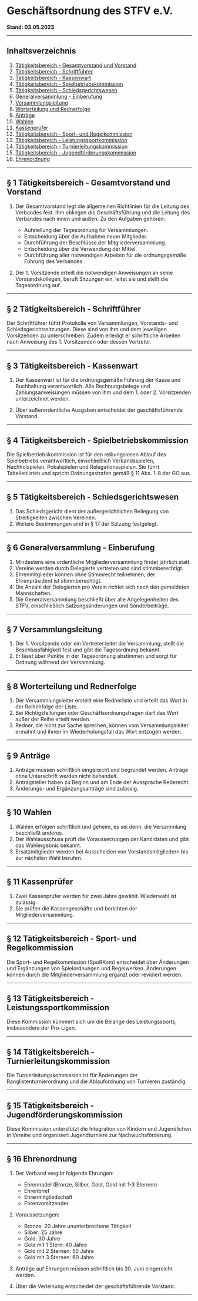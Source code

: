 # Geschäftsordnung des STFV e.V.

**Stand: 03.05.2023**

---

## Inhaltsverzeichnis

1. [Tätigkeitsbereich - Gesamtvorstand und Vorstand](#tätigkeitsbereich---gesamtvorstand-und-vorstand)
2. [Tätigkeitsbereich - Schriftführer](#tätigkeitsbereich---schriftführer)
3. [Tätigkeitsbereich - Kassenwart](#tätigkeitsbereich---kassenwart)
4. [Tätigkeitsbereich - Spielbetriebskommission](#tätigkeitsbereich---spielbetriebskommission)
5. [Tätigkeitsbereich - Schiedsgerichtswesen](#tätigkeitsbereich---schiedsgerichtswesen)
6. [Generalversammlung - Einberufung](#generalversammlung---einberufung)
7. [Versammlungsleitung](#versammlungsleitung)
8. [Worterteilung und Rednerfolge](#worterteilung-und-rednerfolge)
9. [Anträge](#anträge)
10. [Wahlen](#wahlen)
11. [Kassenprüfer](#kassenprüfer)
12. [Tätigkeitsbereich - Sport- und Regelkommission](#tätigkeitsbereich---sport--und-regelkommission)
13. [Tätigkeitsbereich - Leistungssportkommission](#tätigkeitsbereich---leistungssportkommission)
14. [Tätigkeitsbereich - Turnierleitungskommission](#tätigkeitsbereich---turnierleitungskommission)
15. [Tätigkeitsbereich - Jugendförderungskommission](#tätigkeitsbereich---jugendförderungskommission)
16. [Ehrenordnung](#ehrenordnung)

---

## § 1 Tätigkeitsbereich - Gesamtvorstand und Vorstand

1. Der Gesamtvorstand legt die allgemeinen Richtlinien für die Leitung des Verbandes fest. Ihm obliegen die Geschäftsführung und die Leitung des Verbandes nach innen und außen. Zu den Aufgaben gehören:
   - Aufstellung der Tagesordnung für Versammlungen.
   - Entscheidung über die Aufnahme neuer Mitglieder.
   - Durchführung der Beschlüsse der Mitgliederversammlung.
   - Entscheidung über die Verwendung der Mittel.
   - Durchführung aller notwendigen Arbeiten für die ordnungsgemäße Führung des Verbandes.

2. Der 1. Vorsitzende erteilt die notwendigen Anweisungen an seine Vorstandskollegen, beruft Sitzungen ein, leitet sie und stellt die Tagesordnung auf.

---

## § 2 Tätigkeitsbereich - Schriftführer

Der Schriftführer führt Protokolle von Versammlungen, Vorstands- und Schiedsgerichtssitzungen. Diese sind von ihm und dem jeweiligen Vorsitzenden zu unterschreiben. Zudem erledigt er schriftliche Arbeiten nach Anweisung des 1. Vorsitzenden oder dessen Vertreter.

---

## § 3 Tätigkeitsbereich - Kassenwart

1. Der Kassenwart ist für die ordnungsgemäße Führung der Kasse und Buchhaltung verantwortlich. Alle Rechnungsbelege und Zahlungsanweisungen müssen von ihm und dem 1. oder 2. Vorsitzenden unterzeichnet werden.

2. Über außerordentliche Ausgaben entscheidet der geschäftsführende Vorstand.

---

## § 4 Tätigkeitsbereich - Spielbetriebskommission

Die Spielbetriebskommission ist für den reibungslosen Ablauf des Spielbetriebs verantwortlich, einschließlich Verbandsspielen, Nachholspielen, Pokalspielen und Relegationsspielen. Sie führt Tabellenlisten und spricht Ordnungsstrafen gemäß § 11 Abs. 1-8 der GO aus.

---

## § 5 Tätigkeitsbereich - Schiedsgerichtswesen

1. Das Schiedsgericht dient der außergerichtlichen Beilegung von Streitigkeiten zwischen Vereinen.
2. Weitere Bestimmungen sind in § 17 der Satzung festgelegt.

---

## § 6 Generalversammlung - Einberufung

1. Mindestens eine ordentliche Mitgliederversammlung findet jährlich statt.
2. Vereine werden durch Delegierte vertreten und sind stimmberechtigt.
3. Ehrenmitglieder können ohne Stimmrecht teilnehmen; der Ehrenpräsident ist stimmberechtigt.
4. Die Anzahl der Delegierten pro Verein richtet sich nach den gemeldeten Mannschaften.
5. Die Generalversammlung beschließt über alle Angelegenheiten des STFV, einschließlich Satzungsänderungen und Sonderbeiträge.

---

## § 7 Versammlungsleitung

1. Der 1. Vorsitzende oder ein Vertreter leitet die Versammlung, stellt die Beschlussfähigkeit fest und gibt die Tagesordnung bekannt.
2. Er lässt über Punkte in der Tagesordnung abstimmen und sorgt für Ordnung während der Versammlung.

---

## § 8 Worterteilung und Rednerfolge

1. Der Versammlungsleiter erstellt eine Rednerliste und erteilt das Wort in der Reihenfolge der Liste.
2. Bei Richtigstellungen oder Geschäftsordnungsfragen darf das Wort außer der Reihe erteilt werden.
3. Redner, die nicht zur Sache sprechen, können vom Versammlungsleiter ermahnt und ihnen im Wiederholungsfall das Wort entzogen werden.

---

## § 9 Anträge

1. Anträge müssen schriftlich eingereicht und begründet werden. Anträge ohne Unterschrift werden nicht behandelt.
2. Antragsteller haben zu Beginn und am Ende der Aussprache Rederecht.
3. Änderungs- und Ergänzungsanträge sind zulässig.

---

## § 10 Wahlen

1. Wahlen erfolgen schriftlich und geheim, es sei denn, die Versammlung beschließt anderes.
2. Der Wahlausschuss prüft die Voraussetzungen der Kandidaten und gibt das Wahlergebnis bekannt.
3. Ersatzmitglieder werden bei Ausscheiden von Vorstandsmitgliedern bis zur nächsten Wahl berufen.

---

## § 11 Kassenprüfer

1. Zwei Kassenprüfer werden für zwei Jahre gewählt. Wiederwahl ist zulässig.
2. Sie prüfen die Kassengeschäfte und berichten der Mitgliederversammlung.

---

## § 12 Tätigkeitsbereich - Sport- und Regelkommission

Die Sport- und Regelkommission (SpoRKom) entscheidet über Änderungen und Ergänzungen von Spielordnungen und Regelwerken. Änderungen können durch die Mitgliederversammlung ergänzt oder revidiert werden.

---

## § 13 Tätigkeitsbereich - Leistungssportkommission

Diese Kommission kümmert sich um die Belange des Leistungssports, insbesondere der Pro-Ligen.

---

## § 14 Tätigkeitsbereich - Turnierleitungskommission

Die Turnierleitungskommission ist für Änderungen der Ranglistenturnierordnung und die Ablaufordnung von Turnieren zuständig.

---

## § 15 Tätigkeitsbereich - Jugendförderungskommission

Diese Kommission unterstützt die Integration von Kindern und Jugendlichen in Vereine und organisiert Jugendturniere zur Nachwuchsförderung.

---

## § 16 Ehrenordnung

1. Der Verband vergibt folgende Ehrungen:
   - Ehrennadel (Bronze, Silber, Gold, Gold mit 1-3 Sternen)
   - Ehrenbrief
   - Ehrenmitgliedschaft
   - Ehrenvorsitzender

2. Voraussetzungen:
   - Bronze: 20 Jahre ununterbrochene Tätigkeit
   - Silber: 25 Jahre
   - Gold: 30 Jahre
   - Gold mit 1 Stern: 40 Jahre
   - Gold mit 2 Sternen: 50 Jahre
   - Gold mit 3 Sternen: 60 Jahre

3. Anträge auf Ehrungen müssen schriftlich bis 30. Juni eingereicht werden.

4. Über die Verleihung entscheidet der geschäftsführende Vorstand.

---
